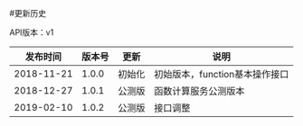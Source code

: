 #更新历史

API版本：v1

| 发布时间   | 版本号 | 更新     | 说明                                                         |
| ---------- | ------ | -------- | ------------------------------------------------------------ |
| 2018-11-21 | 1.0.0  | 初始化   | 初始版本，function基本操作接口                                     |
| 2018-12-27 | 1.0.1  | 公测版   | 函数计算服务公测版本                                     |
| 2019-02-10 | 1.0.2  | 公测版   | 接口调整                                                     |
